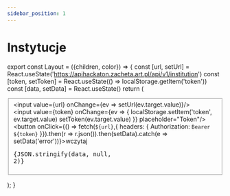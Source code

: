 ```yaml
---
sidebar_position: 1
---
```


# Instytucje

export const Layout = ({children, color}) => {
  const [url, setUrl] = React.useState('https://apihackaton.zacheta.art.pl/api/v1/institution')
  const [token, setToken] = React.useState(() => localStorage.getItem('token'))
  const [data, setData] = React.useState()
  return (<div className="flex border-solid border-2">
    <div>
      <fieldset>
        <input value={url} onChange={ev => setUrl(ev.target.value)}/>
        <br/>
        <input value={token} onChange={ev => {
          localStorage.setItem('token', ev.target.value)
          setToken(ev.target.value)
        }} placeholder="Token"/>
        <br/>
        <button onClick={() => fetch(`${url}`,{
          headers: {
            Authorization: `Bearer ${token}`
          }}).then(r => r.json()).then(setData).catch(e => setData('error'))}>wczytaj</button>
        <pre>{JSON.stringify(data, null, 2)}</pre>
      </fieldset>
    </div>
  </div>);
}

<Layout/>
